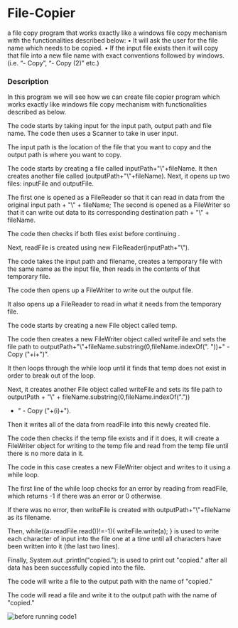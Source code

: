 # File-Copier
a file copy program that works exactly like a windows file copy mechanism with the functionalities described below:   • It will ask the user for the file name which needs to be copied. • If the input file exists then it will copy that file into a new file name with exact conventions followed by windows. (i.e. “- Copy”, “- Copy (2)” etc.)

<h3>Description</h3>
 In this program we will see how we can create file copier program which works exactly like windows file copy mechanism with functionalities described as below.

 The code starts by taking input for the input path, output path and file name.
 The code then uses a Scanner to take in user input.

 The input path is the location of the file that you want to copy and the output path is where you want to copy.
 
 The code starts by creating a file called inputPath+"\\"+fileName.
 It then creates another file called (outputPath+"\\"+fileName).
 Next, it opens up two files: inputFile and outputFile.

 The first one is opened as a FileReader so that it can read in data from the original input path + "\\" + fileName; 
 The second is opened as a FileWriter so that it can write out data to its corresponding destination path + "\\" + fileName.
 
 The code then checks if both files exist before continuing .

 Next, readFile is created using new FileReader(inputPath+"\\").
 
 The code takes the input path and filename, creates a temporary file with the same name as the input file, then reads in the contents of that temporary file.

 The code then opens up a FileWriter to write out the output file.

 It also opens up a FileReader to read in what it needs from the temporary file.

 The code starts by creating a new File object called temp.

 The code then creates a new FileWriter object called writeFile and sets the file path to outputPath+"\\"+fileName.substring(0,fileName.indexOf(".
 "))+" - Copy ("+i+")".

 It then loops through the while loop until it finds that temp does not exist in order to break out of the loop.

 Next, it creates another File object called writeFile and sets its file path to outputPath + "\\" + fileName.substring(0,fileName.indexOf("."))
 + " - Copy ("+(i)+").

 Then it writes all of the data from readFile into this newly created file.

 The code then checks if the temp file exists and if it does, it will create a FileWriter object for writing to the temp file and read from the temp file until there is no more data in it.

 The code in this case creates a new FileWriter object and writes to it using a while loop.

 The first line of the while loop checks for an error by reading from readFile, which returns -1 if there was an error or 0 otherwise.

 If there was no error, then writeFile is created with outputPath+"\\"+fileName as its filename.

 Then, while((a=readFile.read())!=-1){ writeFile.write(a); } is used to write each character of input into the file one at a time until all characters have been  written into it (the last two lines).
                                                                                                                                                
 Finally, System.out .println("copied."); is used to print out "copied." after all data has been successfully copied into the file.

 The code will write a file to the output path with the name of "copied."

 The code will read a file and write it to the output path with the name of "copied."



![before running code1](https://user-images.githubusercontent.com/85683019/214255837-cd87a9cc-1300-4c2d-88cc-73a021259d81.png)
